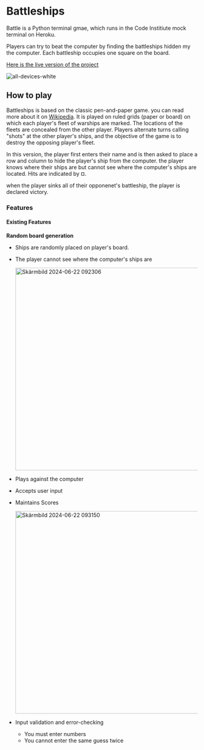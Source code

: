 # Battleships

Battle is a Python terminal gmae, which runs in the Code Institiute mock terminal on Heroku.

Players can try to beat the computer by finding the battleships hidden my the computer. Each battleship occupies one square on the board.

[Here is the live version of the project](https://battleshipss-33d29b297183.herokuapp.com/)

![all-devices-white](https://github.com/natnaelmehari27/battleship/assets/159337397/f38189d9-8544-46aa-a922-ce011ea9255d)

## How to play 

Battleships is based on the classic pen-and-paper game. you can read more about it on [Wikipedia](https://en.wikipedia.org/wiki/Battleship_(game)). It is played on ruled grids (paper or board) on which each player's fleet of warships are marked. The locations of the fleets are concealed from the other player. Players alternate turns calling "shots" at the other player's ships, and the objective of the game is to destroy the opposing player's fleet. 

In this version, the player first enters their name and is then asked to place a row and column to hide the player's ship from the computer. the player knows where their ships are but cannot see where the computer's ships are located. Hits are indicated by ¤.

when the player sinks all of their opponenet's battleship, the player is declared victory.

### Features 

#### Existing Features 

__Random board generation__
- Ships are randomly placed on player's board.
- The player cannot see where the computer's ships are

  <img width="533" alt="Skärmbild 2024-06-22 092306" src="https://github.com/natnaelmehari27/battleship/assets/159337397/acb7a725-a1b3-43fe-aea8-3abfa8ca0931">

- Plays against the computer
- Accepts user input
- Maintains Scores

  <img width="533" alt="Skärmbild 2024-06-22 093150" src="https://github.com/natnaelmehari27/battleship/assets/159337397/bbffa1b1-eb5c-4ae9-8ecb-1e77eb9f8c51">

- Input validation and error-checking
  - You must enter numbers
  - You cannot enter the same guess twice



